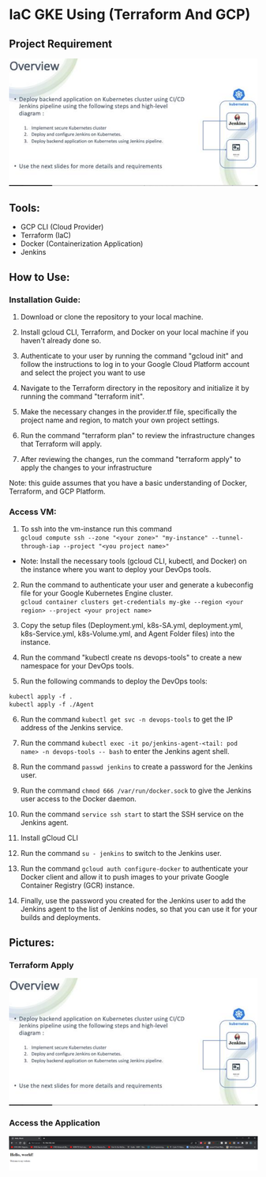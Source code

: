 # IaC GKE Using (Terraform And GCP)

## Project Requirement

![Alternative Image](./Pics/overview.png)

## Tools:

- GCP CLI (Cloud Provider)
- Terraform (IaC)
- Docker (Containerization Application)
- Jenkins

## How to Use:

### Installation Guide:

1. Download or clone the repository to your local machine.

2. Install gcloud CLI, Terraform, and Docker on your local machine if you haven't already done so.

3. Authenticate to your user by running the command "gcloud init" and follow the instructions to log in to your Google Cloud Platform account and select the project you want to use

4. Navigate to the Terraform directory in the repository and initialize it by running the command "terraform init".

5. Make the necessary changes in the provider.tf file, specifically the project name and region, to match your own project settings.

6. Run the command "terraform plan" to review the infrastructure changes that Terraform will apply.

7. After reviewing the changes, run the command "terraform apply" to apply the changes to your infrastructure

Note: this guide assumes that you have a basic understanding of Docker, Terraform, and GCP Platform.
  
  
  
  
### Access VM:
1. To ssh into the vm-instance run this command \
`gcloud compute ssh --zone "<your zone>" "my-instance" --tunnel-through-iap --project "<you project name>"`

- Note: Install the necessary tools (gcloud CLI, kubectl, and Docker) on the instance where you want to deploy your DevOps tools.

2. Run the command to authenticate your user and generate a kubeconfig file for your Google Kubernetes Engine cluster. \
`gcloud container clusters get-credentials my-gke --region <your region> --project <your project name>`

3. Copy the setup files (Deployment.yml, k8s-SA.yml, deployment.yml, k8s-Service.yml, k8s-Volume.yml, and Agent Folder files) into the instance.

4. Run the command "kubectl create ns devops-tools" to create a new namespace for your DevOps tools.

5. Run the following commands to deploy the DevOps tools:

```
kubectl apply -f .
kubectl apply -f ./Agent
```

6. Run the command `kubectl get svc -n devops-tools` to get the IP address of the Jenkins service.

7. Run the command `kubectl exec -it po/jenkins-agent-<tail: pod name> -n devops-tools -- bash` to enter the Jenkins agent shell.

8. Run the command `passwd jenkins` to create a password for the Jenkins user.

9. Run the command `chmod 666 /var/run/docker.sock` to give the Jenkins user access to the Docker daemon.

10. Run the command `service ssh start` to start the SSH service on the Jenkins agent.

11. Install gCloud CLI

12. Run the command `su - jenkins` to switch to the Jenkins user.

13. Run the command 
`gcloud auth configure-docker` 
to authenticate your Docker client and allow it to push images to your private Google Container Registry (GCR) instance.

14. Finally, use the password you created for the Jenkins user to add the Jenkins agent to the list of Jenkins nodes, so that you can use it for your builds and deployments.


## Pictures:

### Terraform Apply

![Alternative Image](./pics/overview.png)

### Access the Application

![Alternative Image](./Pics/app-running.png)

